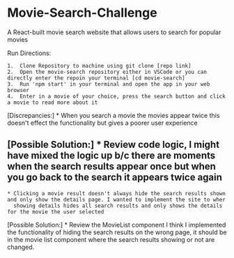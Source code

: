 # Movie-Search-Challenge
A React-built movie search website that allows users to search for popular movies 



 Run Directions:

	1.	Clone Repository to machine using git clone [repo link]
	2.	Open the movie-search repository either in VSCode or you can directly enter the repoin your terminal [cd movie-search]
	3.	Run 'npm start' in your terminal and open the app in your web browser
 	4. 	Enter in a movie of your choice, press the search button and click a movie to read more about it

  [Discrepancies:]
  	* When you search a movie the movies appear twice this doesn't effect the functionality but gives a poorer user experience

   [Possible Solution:] 
   	*  Review code logic, I might have mixed the logic up b/c there are moments when the search results appear once
    	   but when you go back to the search it appears twice again
-------------------------
	* Clicking a movie result doesn't always hide the search results shown and only show the details page. I wanted to implement the site to wher
 	  showing details hides all search results and only shows the details for the movie the user selected
    
   [Possible Solution:] 
   	* Review the MovieList component I think I implemented the functionality of hiding the search results on the wrong page, it should be
    	  in the movie list component where the search results showing or not are changed.
